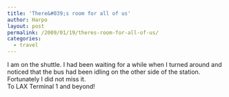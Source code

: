 ```yaml
---
title: 'There&#039;s room for all of us'
author: Harpo
layout: post
permalink: /2009/01/19/theres-room-for-all-of-us/
categories:
  - travel
---
```

I am on the shuttle. I had been waiting for a while when I turned around and noticed that the bus had been idling on the other side of the station. Fortunately I did not miss it.  
To LAX Terminal 1 and beyond!
